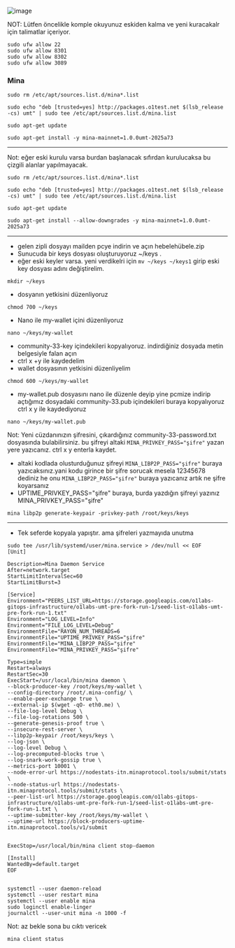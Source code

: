 
![image](https://github.com/Core-Node-Team/Testnet-TR/assets/91562185/42bd08c8-a812-4a31-beaf-ecfaa698e94e)

NOT: Lütfen öncelikle komple okuyunuz eskiden kalma ve yeni kuracakalr için talimatlar içeriyor.
```
sudo ufw allow 22
sudo ufw allow 8301
sudo ufw allow 8302
sudo ufw allow 3089
```
### Mina


```
sudo rm /etc/apt/sources.list.d/mina*.list
```
```
sudo echo "deb [trusted=yes] http://packages.o1test.net $(lsb_release -cs) umt" | sudo tee /etc/apt/sources.list.d/mina.list
```
```
sudo apt-get update
```
```
sudo apt-get install -y mina-mainnet=1.0.0umt-2025a73
```


----------------------
Not: eğer eski kurulu varsa burdan başlanacak sıfırdan kurulucaksa bu çizgili alanlar yapılmayacak.
```
sudo rm /etc/apt/sources.list.d/mina*.list
```
```
sudo echo "deb [trusted=yes] http://packages.o1test.net $(lsb_release -cs) umt" | sudo tee /etc/apt/sources.list.d/mina.list
```
```
sudo apt-get update
```
```
sudo apt-get install --allow-downgrades -y mina-mainnet=1.0.0umt-2025a73
```
-------------------------------
* gelen zipli dosyayı mailden pcye indirin ve açın hebelehübele.zip
* Sunucuda bir keys dosyası oluşturuyoruz ~/keys .
* eğer eski keyler varsa. yeni verdikelri için `mv ~/keys ~/keys1` girip eski key dosyası adını değiştirelim.
```
mkdir ~/keys
```
*	dosyanın yetkisini düzenliyoruz
```
chmod 700 ~/keys
```
* Nano ile my-wallet içini düzenliyoruz
```
nano ~/keys/my-wallet
```
* community-33-key içindekileri kopyalıyoruz. indirdiğiniz dosyada metin belgesiyle falan açın
*	ctrl x +y ile kaydedelim
*	wallet dosyasının yetkisini düzenliyelim
```
chmod 600 ~/keys/my-wallet
```
*	 my-wallet.pub dosyasını nano ile düzenle deyip yine pcmize indirip açtığımız dosyadaki community-33.pub içindekileri buraya kopyalıyoruz ctrl x y ile kaydediyoruz
```
nano ~/keys/my-wallet.pub
```

Not: Yeni cüzdanınızın şifresini, çıkardığınız community-33-password.txt dosyasında bulabilirsiniz. bu şifreyi altaki `MINA_PRIVKEY_PASS="şifre"` yazan yere yazıcanız. ctrl x y enterla kaydet. 
* altaki kodlada olusturduğunuz şifreyi `MINA_LIBP2P_PASS="şifre"` buraya yazıcaksınız.yani kodu girince bir şifre sorucak mesela 12345678 dediniz he onu `MINA_LIBP2P_PASS="şifre"` buraya yazıcanız artık ne şifre koyarsanız
* UPTIME_PRIVKEY_PASS="şifre" buraya,  burda yazdığın şifreyi yazınız MINA_PRIVKEY_PASS="şifre"

```
mina libp2p generate-keypair -privkey-path /root/keys/keys
```
---------------


* Tek seferde kopyala yapıştır. ama şifreleri yazmayıda unutma
```
sudo tee /usr/lib/systemd/user/mina.service > /dev/null << EOF
[Unit]

Description=Mina Daemon Service
After=network.target
StartLimitIntervalSec=60
StartLimitBurst=3

[Service]
Environment="PEERS_LIST_URL=https://storage.googleapis.com/o1labs-gitops-infrastructure/o1labs-umt-pre-fork-run-1/seed-list-o1labs-umt-pre-fork-run-1.txt"
Environment="LOG_LEVEL=Info"
Environment="FILE_LOG_LEVEL=Debug"
EnvironmentFile="RAYON_NUM_THREADS=6
EnvironmentFile="UPTIME_PRIVKEY_PASS="şifre"
EnvironmentFile="MINA_LIBP2P_PASS="şifre"
EnvironmentFile="MINA_PRIVKEY_PASS="şifre"

Type=simple
Restart=always
RestartSec=30
ExecStart=/usr/local/bin/mina daemon \
--block-producer-key /root/keys/my-wallet \
--config-directory /root/.mina-config/ \
--enable-peer-exchange true \
--external-ip $(wget -qO- eth0.me) \
--file-log-level Debug \
--file-log-rotations 500 \
--generate-genesis-proof true \
--insecure-rest-server \
--libp2p-keypair /root/keys/keys \
--log-json \
--log-level Debug \
--log-precomputed-blocks true \
--log-snark-work-gossip true \
--metrics-port 10001 \
--node-error-url https://nodestats-itn.minaprotocol.tools/submit/stats \
--node-status-url https://nodestats-itn.minaprotocol.tools/submit/stats \
--peer-list-url https://storage.googleapis.com/o1labs-gitops-infrastructure/o1labs-umt-pre-fork-run-1/seed-list-o1labs-umt-pre-fork-run-1.txt \
--uptime-submitter-key /root/keys/my-wallet \
--uptime-url https://block-producers-uptime-itn.minaprotocol.tools/v1/submit


ExecStop=/usr/local/bin/mina client stop-daemon

[Install]
WantedBy=default.target
EOF
```
```

systemctl --user daemon-reload
systemctl --user restart mina
systemctl --user enable mina
sudo loginctl enable-linger
journalctl --user-unit mina -n 1000 -f
```

Not: az bekle sona bu cıktı vericek
```
mina client status
```
